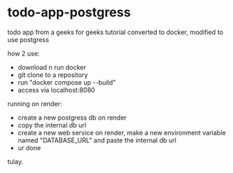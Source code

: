 # todo-app-postgress

todo app from a geeks for geeks tutorial converted to docker, modified to use postgress

how 2 use:

- download n run docker
- git clone to a repository
- run "docker compose up --build"
- access via localhost:8080

running on render:
- create a new postgress db on render
- copy the internal db url
- create a new web service on render, make a new environment variable named "DATABASE_URL" and paste the internal db url  
- ur done

tulay.
